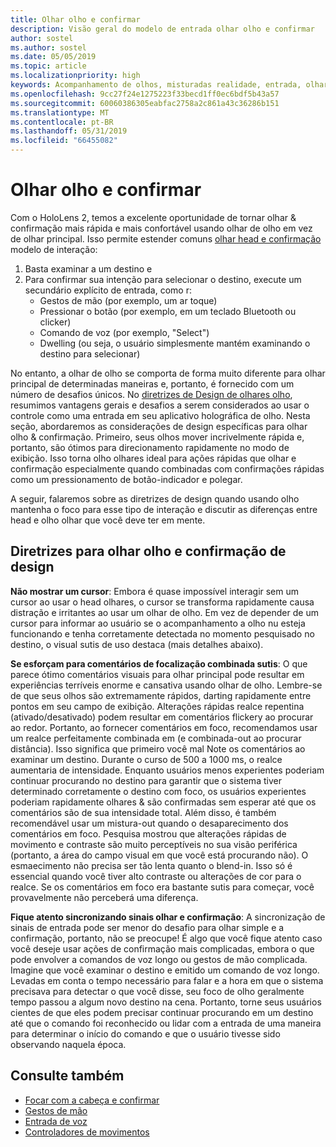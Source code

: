```yaml
---
title: Olhar olho e confirmar
description: Visão geral do modelo de entrada olhar olho e confirmar
author: sostel
ms.author: sostel
ms.date: 05/05/2019
ms.topic: article
ms.localizationpriority: high
keywords: Acompanhamento de olhos, misturadas realidade, entrada, olhar olho, direcionamento de olhos, HoloLens 2, seleção de olho
ms.openlocfilehash: 9cc27f24e1275223f33becd1ff0ec6bdf5b43a57
ms.sourcegitcommit: 60060386305eabfac2758a2c861a43c36286b151
ms.translationtype: MT
ms.contentlocale: pt-BR
ms.lasthandoff: 05/31/2019
ms.locfileid: "66455082"
---
```

# <a name="eye-gaze-and-commit"></a>Olhar olho e confirmar
Com o HoloLens 2, temos a excelente oportunidade de tornar olhar & confirmação mais rápida e mais confortável usando olhar de olho em vez de olhar principal. Isso permite estender comuns [olhar head e confirmação](gaze-and-commit.md) modelo de interação: 
1. Basta examinar a um destino e 
2. Para confirmar sua intenção para selecionar o destino, execute um secundário explícito de entrada, como r:  
   - Gestos de mão (por exemplo, um ar toque)
   - Pressionar o botão (por exemplo, em um teclado Bluetooth ou clicker)
   - Comando de voz (por exemplo, "Select")
   - Dwelling (ou seja, o usuário simplesmente mantém examinando o destino para selecionar)

No entanto, a olhar de olho se comporta de forma muito diferente para olhar principal de determinadas maneiras e, portanto, é fornecido com um número de desafios únicos. No [diretrizes de Design de olhares olho](eye-tracking.md), resumimos vantagens gerais e desafios a serem considerados ao usar o controle como uma entrada em seu aplicativo holográfica de olho. Nesta seção, abordaremos as considerações de design específicas para olhar olho & confirmação.
Primeiro, seus olhos mover incrivelmente rápida e, portanto, são ótimos para direcionamento rapidamente no modo de exibição. Isso torna olho olhares ideal para ações rápidas que olhar e confirmação especialmente quando combinadas com confirmações rápidas como um pressionamento de botão-indicador e polegar.
   
A seguir, falaremos sobre as diretrizes de design quando usando olho mantenha o foco para esse tipo de interação e discutir as diferenças entre head e olho olhar que você deve ter em mente.

## <a name="design-guidelines-for-eye-gaze-and-commit"></a>Diretrizes para olhar olho e confirmação de design

**Não mostrar um cursor**: Embora é quase impossível interagir sem um cursor ao usar o head olhares, o cursor se transforma rapidamente causa distração e irritantes ao usar um olhar de olho. Em vez de depender de um cursor para informar ao usuário se o acompanhamento a olho nu esteja funcionando e tenha corretamente detectada no momento pesquisado no destino, o visual sutis de uso destaca (mais detalhes abaixo).

**Se esforçam para comentários de focalização combinada sutis**: O que parece ótimo comentários visuais para olhar principal pode resultar em experiências terríveis enorme e cansativa usando olhar de olho. Lembre-se de que seus olhos são extremamente rápidos, darting rapidamente entre pontos em seu campo de exibição. Alterações rápidas realce repentina (ativado/desativado) podem resultar em comentários flickery ao procurar ao redor. Portanto, ao fornecer comentários em foco, recomendamos usar um realce perfeitamente combinada em (e combinada-out ao procurar distância). Isso significa que primeiro você mal Note os comentários ao examinar um destino. Durante o curso de 500 a 1000 ms, o realce aumentaria de intensidade. Enquanto usuários menos experientes poderiam continuar procurando no destino para garantir que o sistema tiver determinado corretamente o destino com foco, os usuários experientes poderiam rapidamente olhares & são confirmadas sem esperar até que os comentários são de sua intensidade total. Além disso, é também recomendável usar um mistura-out quando o desaparecimento dos comentários em foco. Pesquisa mostrou que alterações rápidas de movimento e contraste são muito perceptíveis no sua visão periférica (portanto, a área do campo visual em que você está procurando não). O esmaecimento não precisa ser tão lenta quanto o blend-in. Isso só é essencial quando você tiver alto contraste ou alterações de cor para o realce. Se os comentários em foco era bastante sutis para começar, você provavelmente não perceberá uma diferença.

**Fique atento sincronizando sinais olhar e confirmação**: A sincronização de sinais de entrada pode ser menor do desafio para olhar simple e a confirmação, portanto, não se preocupe! É algo que você fique atento caso você deseje usar ações de confirmação mais complicadas, embora o que pode envolver a comandos de voz longo ou gestos de mão complicada. Imagine que você examinar o destino e emitido um comando de voz longo. Levadas em conta o tempo necessário para falar e a hora em que o sistema precisava para detectar o que você disse, seu foco de olho geralmente tempo passou a algum novo destino na cena. Portanto, torne seus usuários cientes de que eles podem precisar continuar procurando em um destino até que o comando foi reconhecido ou lidar com a entrada de uma maneira para determinar o início do comando e que o usuário tivesse sido observando naquela época.

## <a name="see-also"></a>Consulte também
* [Focar com a cabeça e confirmar](gaze-and-commit.md)
* [Gestos de mão](gestures.md)
* [Entrada de voz](voice-design.md)
* [Controladores de movimentos](motion-controllers.md)
